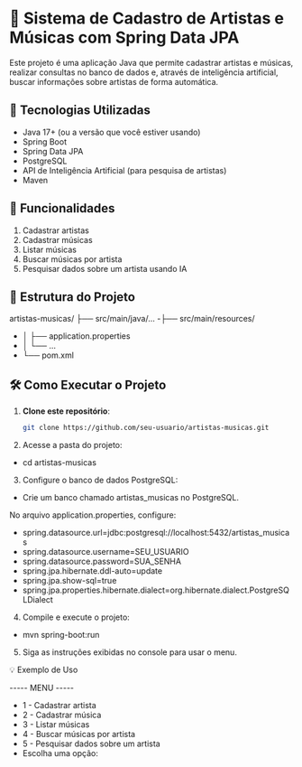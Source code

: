 # 🎵 Sistema de Cadastro de Artistas e Músicas com Spring Data JPA

Este projeto é uma aplicação Java que permite cadastrar artistas e músicas, realizar consultas no banco de dados e, através de inteligência artificial, buscar informações sobre artistas de forma automática.

## 🚀 Tecnologias Utilizadas
- Java 17+ (ou a versão que você estiver usando)
- Spring Boot
- Spring Data JPA
- PostgreSQL
- API de Inteligência Artificial (para pesquisa de artistas)
- Maven

## 📌 Funcionalidades
1. Cadastrar artistas
2. Cadastrar músicas
3. Listar músicas
4. Buscar músicas por artista
5. Pesquisar dados sobre um artista usando IA

## 📂 Estrutura do Projeto
artistas-musicas/
├── src/main/java/...
-├── src/main/resources/
- │   ├── application.properties
- │   └── ...
- └── pom.xml

## 🛠 Como Executar o Projeto
1. **Clone este repositório**:
   ```bash
   git clone https://github.com/seu-usuario/artistas-musicas.git
   
2. Acesse a pasta do projeto:

- cd artistas-musicas

3. Configure o banco de dados PostgreSQL:

- Crie um banco chamado artistas_musicas no PostgreSQL.

No arquivo application.properties, configure:

- spring.datasource.url=jdbc:postgresql://localhost:5432/artistas_musicas
- spring.datasource.username=SEU_USUARIO
- spring.datasource.password=SUA_SENHA
- spring.jpa.hibernate.ddl-auto=update
- spring.jpa.show-sql=true
- spring.jpa.properties.hibernate.dialect=org.hibernate.dialect.PostgreSQLDialect

4. Compile e execute o projeto:

- mvn spring-boot:run

5. Siga as instruções exibidas no console para usar o menu.

💡 Exemplo de Uso

----- MENU -----
- 1 - Cadastrar artista
- 2 - Cadastrar música
- 3 - Listar músicas
- 4 - Buscar músicas por artista
- 5 - Pesquisar dados sobre um artista
- Escolha uma opção:

